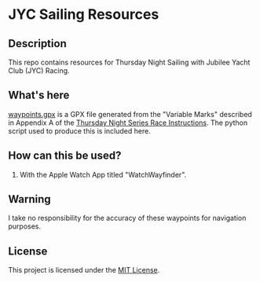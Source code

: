 # JYC Sailing Resources

## Description

This repo contains resources for Thursday Night Sailing with Jubilee Yacht Club (JYC) Racing.

## What's here

[waypoints.gpx](./waypoints.gpx) is a GPX file generated from the "Variable Marks" described in Appendix A of the [Thursday Night Series Race Instructions](https://www.jycracing.org/thurs_content/thur_SI.pdf). The python script used to produce this is included here.

## How can this be used?

1. With the Apple Watch App titled "WatchWayfinder".

## Warning

I take no responsibility for the accuracy of these waypoints for navigation purposes.

## License

This project is licensed under the [MIT License](LICENSE).